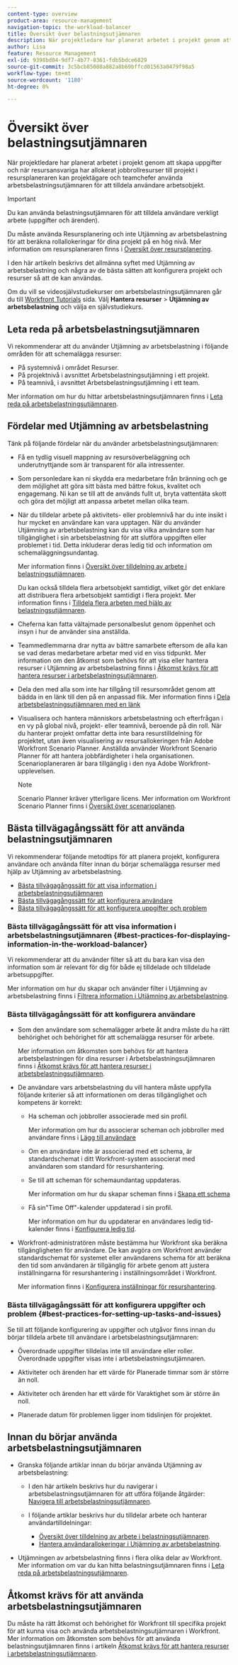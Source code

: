 ```yaml
---
content-type: overview
product-area: resource-management
navigation-topic: the-workload-balancer
title: Översikt över belastningsutjämnaren
description: När projektledare har planerat arbetet i projekt genom att skapa uppgifter och när resursansvariga har allokerat jobbrollresurser till projekt i resursplaneraren kan projektägare och teamchefer använda arbetsbelastningsutjämnaren för att tilldela användare arbetsobjekt.
author: Lisa
feature: Resource Management
exl-id: 9398bd04-9df7-4b77-8361-fdb5bdce6829
source-git-commit: 3c5bcb85080a882a8b69bffcd01563a0479f98a5
workflow-type: tm+mt
source-wordcount: '1180'
ht-degree: 0%

---
```


# Översikt över belastningsutjämnaren

<!--
<p>(NOTE: this is linked from the UI for the Workload Balancer page. DO NOT CHANGE TITLE OR LINK) </p>
-->

När projektledare har planerat arbetet i projekt genom att skapa uppgifter och när resursansvariga har allokerat jobbrollresurser till projekt i resursplaneraren kan projektägare och teamchefer använda arbetsbelastningsutjämnaren för att tilldela användare arbetsobjekt.

>[!IMPORTANT]
>
>Du kan använda belastningsutjämnaren för att tilldela användare verkligt arbete (uppgifter och ärenden).
>
>Du måste använda Resursplanering och inte Utjämning av arbetsbelastning för att beräkna rollallokeringar för dina projekt på en hög nivå. Mer information om resursplaneraren finns i [Översikt över resursplanering](../../resource-mgmt/resource-planning/get-started-resource-planner.md).

I den här artikeln beskrivs det allmänna syftet med Utjämning av arbetsbelastning och några av de bästa sätten att konfigurera projekt och resurser så att de kan användas.

Om du vill se videosjälvstudiekurser om arbetsbelastningsutjämnaren går du till [Workfront Tutorials](https://experienceleague.adobe.com/docs/workfront-learn/tutorials-workfront/home.html) sida. Välj **Hantera resurser** > **Utjämning av arbetsbelastning** och välja en självstudiekurs.

## Leta reda på arbetsbelastningsutjämnaren

<!--
<p>(NOTE: This will be taken out when all we will have is one tool - should be replaced by a blurb that says you can add this tool anywhere, in any custom tab, etc (long term dev promise)) </p>
-->

Vi rekommenderar att du använder Utjämning av arbetsbelastning i följande områden för att schemalägga resurser:

* På systemnivå i området Resurser.
* På projektnivå i avsnittet Arbetsbelastningsutjämning i ett projekt.
* På teamnivå, i avsnittet Arbetsbelastningsutjämning i ett team.

Mer information om hur du hittar arbetsbelastningsutjämnaren finns i [Leta reda på arbetsbelastningsutjämnaren](../../resource-mgmt/workload-balancer/locate-workload-balancer.md).

## Fördelar med Utjämning av arbetsbelastning

Tänk på följande fördelar när du använder arbetsbelastningsutjämnaren:

<!--
<p> Add about the what-if scenarios as a benefit when they become available </p>
-->

* Få en tydlig visuell mappning av resursöverbeläggning och underutnyttjande som är transparent för alla intressenter.
* Som personledare kan ni skydda era medarbetare från bränning och ge dem möjlighet att göra sitt bästa med bättre fokus, kvalitet och engagemang. Ni kan se till att de används fullt ut, bryta vattentäta skott och göra det möjligt att anpassa arbetet mellan olika team.
* När du tilldelar arbete på aktivitets- eller problemnivå har du inte insikt i hur mycket en användare kan vara upptagen. När du använder Utjämning av arbetsbelastning kan du visa vilka användare som har tillgänglighet i sin arbetsbelastning för att slutföra uppgiften eller problemet i tid. Detta inkluderar deras ledig tid och information om schemaläggningsundantag.

  Mer information finns i [Översikt över tilldelning av arbete i belastningsutjämnaren](../../resource-mgmt/workload-balancer/assign-work-in-workload-balancer.md).

  Du kan också tilldela flera arbetsobjekt samtidigt, vilket gör det enklare att distribuera flera arbetsobjekt samtidigt i flera projekt. Mer information finns i [Tilldela flera arbeten med hjälp av belastningsutjämnaren](../../resource-mgmt/workload-balancer/assign-work-in-workload-balancer-in-bulk.md).

* Cheferna kan fatta vältajmade personalbeslut genom öppenhet och insyn i hur de använder sina anställda.
* Teammedlemmarna drar nytta av bättre samarbete eftersom de alla kan se vad deras medarbetare arbetar med vid en viss tidpunkt. Mer information om den åtkomst som behövs för att visa eller hantera resurser i Utjämning av arbetsbelastning finns i [Åtkomst krävs för att hantera resurser i arbetsbelastningsutjämnaren](../../resource-mgmt/workload-balancer/access-needed-manage-resources-balancer.md).
* Dela den med alla som inte har tillgång till resursområdet genom att bädda in en länk till den på en anpassad flik. Mer information finns i [Dela arbetsbelastningsutjämnaren med en länk](../../resource-mgmt/workload-balancer/share-link-for-workload-balancer.md)
* Visualisera och hantera människors arbetsbelastning och efterfrågan i en vy på global nivå, projekt- eller teamnivå, beroende på din roll. När du hanterar projekt omfattar detta inte bara resurstilldelning för projektet, utan även visualisering av resursallokeringen från Adobe Workfront Scenario Planner. Anställda använder Workfront Scenario Planner för att hantera jobbfärdigheter i hela organisationen. Scenarioplaneraren är bara tillgänglig i den nya Adobe Workfront-upplevelsen.

  >[!NOTE]
  >
  >  Scenario Planner kräver ytterligare licens. Mer information om Workfront Scenario Planner finns i [Översikt över scenarioplanen](../../scenario-planner/scenario-planner-overview.md).


## Bästa tillvägagångssätt för att använda belastningsutjämnaren

Vi rekommenderar följande metodtips för att planera projekt, konfigurera användare och använda filter innan du börjar schemalägga resurser med hjälp av Utjämning av arbetsbelastning.

* [Bästa tillvägagångssätt för att visa information i arbetsbelastningsutjämnaren](#best-practices-for-displaying-information-in-the-workload-balancer)
* [Bästa tillvägagångssätt för att konfigurera användare](#best-practices-for-setting-up-users)
* [Bästa tillvägagångssätt för att konfigurera uppgifter och problem](#best-practices-for-setting-up-tasks-and-issues)

### Bästa tillvägagångssätt för att visa information i arbetsbelastningsutjämnaren {#best-practices-for-displaying-information-in-the-workload-balancer}

Vi rekommenderar att du använder filter så att du bara kan visa den information som är relevant för dig för både ej tilldelade och tilldelade arbetsuppgifter.

Mer information om hur du skapar och använder filter i Utjämning av arbetsbelastning finns i [Filtrera information i Utjämning av arbetsbelastning](../../resource-mgmt/workload-balancer/filter-information-workload-balancer.md).

### Bästa tillvägagångssätt för att konfigurera användare

* Som den användare som schemalägger arbete åt andra måste du ha rätt behörighet och behörighet för att schemalägga resurser för arbete.

  Mer information om åtkomsten som behövs för att hantera arbetsbelastningen för dina resurser i Arbetsbelastningsutjämnaren finns i [Åtkomst krävs för att hantera resurser i arbetsbelastningsutjämnaren](../../resource-mgmt/workload-balancer/access-needed-manage-resources-balancer.md).

* De användare vars arbetsbelastning du vill hantera måste uppfylla följande kriterier så att informationen om deras tillgänglighet och kompetens är korrekt:

   * Ha scheman och jobbroller associerade med sin profil.

     Mer information om hur du associerar scheman och jobbroller med användare finns i [Lägg till användare](../../administration-and-setup/add-users/create-and-manage-users/add-users.md)
   * Om en användare inte är associerad med ett schema, är standardschemat i ditt Workfront-system associerat med användaren som standard för resurshantering.
   * Se till att scheman för schemaundantag uppdateras.

     Mer information om hur du skapar scheman finns i [Skapa ett schema](../../administration-and-setup/set-up-workfront/configure-timesheets-schedules/create-schedules.md)

   * Få sin&quot;Time Off&quot;-kalender uppdaterad i sin profil.

     Mer information om hur du uppdaterar en användares ledig tid-kalender finns i [Konfigurera ledig tid](../../workfront-basics/manage-your-account-and-profile/configuring-your-user-profile/personal-time-overview.md).

     <!--   
     <div data-mc-conditions="QuicksilverOrClassic.Draft mode">   
     <p>(NOTE: Add another bullet for Costs, when this becomes available:</p>   
     <p>If you want to budget your resources by Cost, you must associate Job Roles with Cost/ Hr. rates. The cost associated with Job Roles assigned to users in your Resource Pools is used to calculate the Budgeted Labor Cost and the Budgeted Cost of the project.For more information about associating job roles with rates, see the article Creating and Managing Job Roles in the new Adobe Workfront experience.For more information about calculating Budgeted Labor Cost, see the article Calculating Budgeted Labor Cost in the new Adobe Workfront experience.For more information about calculating Budgeted Cost, see the article Calculating Budgeted Cost in .) </p>   
     </div>   
     -->

* Workfront-administratören måste bestämma hur Workfront ska beräkna tillgängligheten för användare. De kan avgöra om Workfront använder standardschemat för systemet eller användarens schema för att beräkna den tid som användaren är tillgänglig för arbete genom att justera inställningarna för resurshantering i inställningsområdet i Workfront.

  Mer information finns i [Konfigurera inställningar för resurshantering](../../administration-and-setup/set-up-workfront/configure-system-defaults/configure-resource-mgmt-preferences.md).

### Bästa tillvägagångssätt för att konfigurera uppgifter och problem {#best-practices-for-setting-up-tasks-and-issues}

Se till att följande konfigurering av uppgifter och utgåvor finns innan du börjar tilldela arbete till användare i arbetsbelastningsutjämnaren:

* Överordnade uppgifter tilldelas inte till användare eller roller. Överordnade uppgifter visas inte i arbetsbelastningsutjämnaren.
* Aktiviteter och ärenden har ett värde för Planerade timmar som är större än noll.

* Aktiviteter och ärenden har ett värde för Varaktighet som är större än noll.
* Planerade datum för problemen ligger inom tidslinjen för projektet.

## Innan du börjar använda arbetsbelastningsutjämnaren

* Granska följande artiklar innan du börjar använda Utjämning av arbetsbelastning:

   * I den här artikeln beskrivs hur du navigerar i arbetsbelastningsutjämnaren för att utföra följande åtgärder: [Navigera till arbetsbelastningsutjämnaren](../workload-balancer/navigate-the-workload-balancer.md).

   * I följande artiklar beskrivs hur du tilldelar arbete och hanterar användartilldelningar:

      * [Översikt över tilldelning av arbete i belastningsutjämnaren](../workload-balancer/assign-work-in-workload-balancer.md).
      * [Hantera användarallokeringar i Utjämning av arbetsbelastning](../workload-balancer/manage-user-allocations-workload-balancer.md).

* Utjämningen av arbetsbelastning finns i flera olika delar av Workfront. Mer information om var du kan hitta belastningsutjämnaren finns i [Leta reda på arbetsbelastningsutjämnaren](../../resource-mgmt/workload-balancer/locate-workload-balancer.md).

## Åtkomst krävs för att använda arbetsbelastningsutjämnaren

Du måste ha rätt åtkomst och behörighet för Workfront till specifika projekt för att kunna visa och använda arbetsbelastningsutjämnaren i Workfront. Mer information om åtkomsten som behövs för att använda belastningsutjämnaren finns i artikeln [Åtkomst krävs för att hantera resurser i arbetsbelastningsutjämnaren](../../resource-mgmt/workload-balancer/access-needed-manage-resources-balancer.md).
